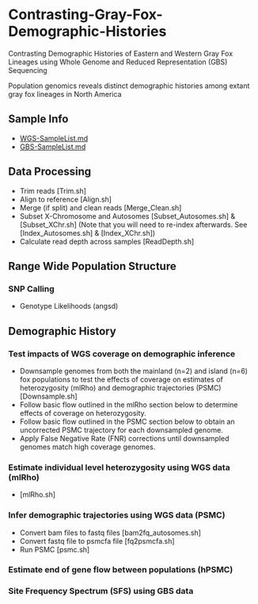 # Contrasting-Gray-Fox-Demographic-Histories
Contrasting Demographic Histories of Eastern and Western Gray Fox Lineages using Whole Genome and Reduced Representation (GBS) Sequencing

Population genomics reveals distinct demographic histories among extant gray fox lineages in North America
## **Sample Info**
* [WGS-SampleList.md](https://github.com/squisquater/Contrasting-Gray-Fox-Demographic-Histories/blob/main/WGS-SampleList.md)
* [GBS-SampleList.md](https://github.com/squisquater/Contrasting-Gray-Fox-Demographic-Histories/blob/main/GBS-SampleList.md)

## **Data Processing**
* Trim reads [Trim.sh]
* Align to reference [Align.sh]
* Merge (if split) and clean reads [Merge_Clean.sh]
* Subset X-Chromosome and Autosomes [Subset_Autosomes.sh] & [Subset_XChr.sh] (Note that you will need to re-index afterwards. See [Index_Autosomes.sh] & [Index_XChr.sh])
* Calculate read depth across samples [ReadDepth.sh]

## Range Wide Population Structure

### SNP Calling
* Genotype Likelihoods (angsd)

## Demographic History

### Test impacts of WGS coverage on demographic inference
* Downsample genomes from both the mainland (n=2) and island (n=6) fox populations to test the effects of coverage on estimates of heterozygosity (mlRho) and demographic trajectories (PSMC)[Downsample.sh]
* Follow basic flow outlined in the mlRho section below to determine effects of coverage on heterozygosity.
* Follow basic flow outlined in the PSMC section below to obtain an uncorrected PSMC trajectory for each downsampled genome.
* Apply False Negative Rate (FNR) corrections until downsampled genomes match high coverage genomes. 

### Estimate individual level heterozygosity using WGS data (mlRho)
* [mlRho.sh]

### Infer demographic trajectories using WGS data (PSMC)
* Convert bam files to fastq files [bam2fq_autosomes.sh]
* Convert fastq file to psmcfa file [fq2psmcfa.sh]
* Run PSMC [psmc.sh]

### Estimate end of gene flow between populations (hPSMC)

### Site Frequency Spectrum (SFS) using GBS data


